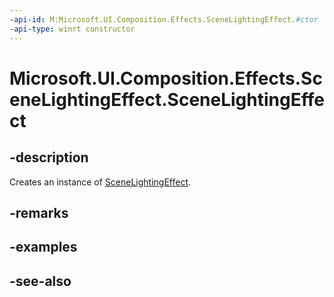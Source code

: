 ```yaml
---
-api-id: M:Microsoft.UI.Composition.Effects.SceneLightingEffect.#ctor
-api-type: winrt constructor
---
```


<!-- Method syntax
public SceneLightingEffect()
-->

# Microsoft.UI.Composition.Effects.SceneLightingEffect.SceneLightingEffect

## -description
Creates an instance of [SceneLightingEffect](scenelightingeffect.md).

## -remarks

## -examples

## -see-also
